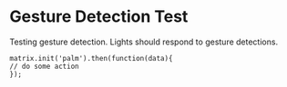 # Gesture Detection Test
Testing gesture detection. Lights should respond to gesture detections.

```
matrix.init('palm').then(function(data){
// do some action
});
```